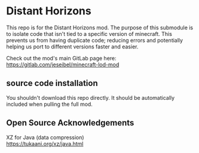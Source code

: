# Distant Horizons

This repo is for the Distant Horizons mod.
The purpose of this submodule is to isolate code that isn't tied to a specific version of minecraft. This prevents us from having duplicate code; reducing errors and potentially helping us port to different versions faster and easier.

Check out the mod's main GitLab page here:
https://gitlab.com/jeseibel/minecraft-lod-mod

## source code installation

You shouldn't download this repo directly. 
It should be automatically included when pulling the full mod.


## Open Source Acknowledgements

XZ for Java (data compression)\
https://tukaani.org/xz/java.html
